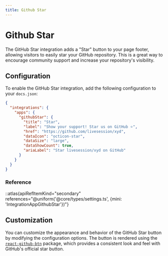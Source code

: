 ```yaml
---
title: Github Star
---
```


# Github Star

The GitHub Star integration adds a "Star" button to your page footer, allowing visitors to easily star your GitHub repository. This is a great way to encourage community support and increase your repository's visibility.

## Configuration

To enable the GitHub Star integration, add the following configuration to your `docs.json`:

```json
{
  "integrations": {
    "apps": {
      "githubStar": {
        "title": "Star",
        "label": "Show your support! Star us on GitHub ⭐️",
        "href": "https://github.com/livesession/xyd",
        "dataIcon": "octicon-star",
        "dataSize": "large",
        "dataShowCount": true,
        "ariaLabel": "Star livesession/xyd on GitHub"
      }
    }
  }
}
```

### Reference
::atlas{apiRefItemKind="secondary" references="@uniform('@core/types/settings.ts', {mini: 'IntegrationAppGithubStar'})"}

## Customization

You can customize the appearance and behavior of the GitHub Star button by modifying the configuration options. The button is rendered using the [`react-github-btn`](https://github.com/buttons/react-github-btn) package, which provides a consistent look and feel with GitHub's official star button.
